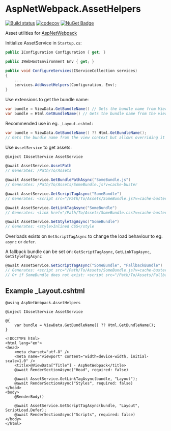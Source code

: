 # AspNetWebpack.AssetHelpers
[![Build status](https://ci.appveyor.com/api/projects/status/u369u4wt45hsw53f?svg=true)](https://ci.appveyor.com/project/Baune8D/aspnetwebpack-assethelpers)
[![codecov](https://codecov.io/gh/Baune8D/AspNetWebpack.AssetHelpers/branch/main/graph/badge.svg?token=M4KiXgJBnw)](https://codecov.io/gh/Baune8D/AspNetWebpack.AssetHelpers)
[![NuGet Badge](https://buildstats.info/nuget/AspNetWebpack.AssetHelpers)](https://www.nuget.org/packages/AspNetWebpack.AssetHelpers)

Asset utilities for [AspNetWebpack](https://github.com/Baune8D/AspNetWebpack)

Initialize AssetService in ```Startup.cs```:
```csharp
public IConfiguration Configuration { get; }

public IWebHostEnvironment Env { get; }

public void ConfigureServices(IServiceCollection services)
{
    ...
    services.AddAssetHelpers(Configuration, Env);
}
```

Use extensions to get the bundle name:
```csharp
var bundle = ViewData.GetBundleName() // Gets the bundle name from ViewData["Bundle"]
var bundle = Html.GetBundleName() // Gets the bundle name from the view context
```

Recommended use in eg. ```_Layout.cshtml```:
```csharp
var bundle = ViewData.GetBundleName() ?? Html.GetBundleName();
// Gets the bundle name from the view context but allows overriding it in ViewData["Bundle"]
```

Use ```AssetService``` to get assets:
```csharp
@inject IAssetService AssetService

@await AssetService.AssetPath
// Generates: /Path/To/Assets

@await AssetService.GetBundlePathAsync("SomeBundle.js")
// Generates: /Path/To/Assets/SomeBundle.js?v=cache-buster

@await AssetService.GetScriptTagAsync("SomeBundle")
// Generates: <script src="/Path/To/Assets/SomeBundle.js?v=cache-buster"></script>

@await AssetService.GetLinkTagAsync("SomeBundle")
// Generates: <link href="/Path/To/Assets/SomeBundle.css?v=cache-buster" rel=\"stylesheet\" />

@await AssetService.GetStyleTagAsync("SomeBundle")
// Generates: <style>Inlined CSS</style
```
Overloads exists on ```GetScriptTagAsync``` to change the load behaviour to eg. ```async``` or ```defer```.

A fallback bundle can be set on: ```GetScriptTagAsync```, ```GetLinkTagAsync```, ```GetStyleTagAsync```
```csharp
@await AssetService.GetScriptTagAsync("SomeBundle", "FallbackBundle")
// Generates: <script src="/Path/To/Assets/SomeBundle.js?v=cache-buster"></script>
// Or if SomeBundle does not exist: <script src="/Path/To/Assets/FallbackBundle.js?v=cache-buster"></script>
```

## Example _Layout.cshtml

```razor
@using AspNetWebpack.AssetHelpers

@inject IAssetService AssetService

@{
    var bundle = ViewData.GetBundleName() ?? Html.GetBundleName();
}

<!DOCTYPE html>
<html lang="en">
<head>
    <meta charset="utf-8" />
    <meta name="viewport" content="width=device-width, initial-scale=1.0" />
    <title>@ViewData["Title"] - AspNetWebpack</title>
    @await RenderSectionAsync("Head", required: false)

    @await AssetService.GetLinkTagAsync(bundle, "Layout");
    @await RenderSectionAsync("Styles", required: false)
</head>
<body>
    @RenderBody()

    @await AssetService.GetScriptTagAsync(bundle, "Layout", ScriptLoad.Defer);
    @await RenderSectionAsync("Scripts", required: false)
</body>
</html>
```
